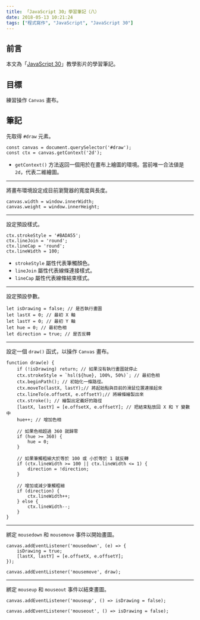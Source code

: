 ```yaml
---
title: 「JavaScript 30」學習筆記（八）
date: 2018-05-13 10:21:24
tags: ["程式寫作", "JavaScript", "JavaScript 30"]
---
```


## 前言
本文為「[JavaScript 30](https://javascript30.com/)」教學影片的學習筆記。

## 目標
練習操作 `Canvas` 畫布。

## 筆記
先取得 `#draw` 元素。
```JS
const canvas = document.querySelector('#draw');
const ctx = canvas.getContext('2d');
```
- `getContext()` 方法返回一個用於在畫布上繪圖的環境。當前唯一合法値是 `2d`，代表二維繪圖。
---
將畫布環境設定成目前瀏覽器的寬度與長度。
```JS
canvas.width = window.innerWidth;
canvas.weight = window.innerHeight;
```
---
設定預設樣式。
```JS
ctx.strokeStyle = '#BADA55';
ctx.lineJoin = 'round';
ctx.lineCap = 'round';
ctx.lineWidth = 100;
```
- `strokeStyle` 屬性代表筆觸顏色。
- `lineJoin` 屬性代表線條連接樣式。
- `lineCap` 屬性代表線條結束樣式。
---
設定預設參數。
```JS
let isDrawing = false; // 是否執行畫圖
let lastX = 0; // 最初 X 軸
let lastY = 0; // 最初 Y 軸
let hue = 0; // 最初色相
let direction = true; // 是否反轉
```
---
設定一個 `draw()` 函式，以操作 `Canvas` 畫布。
```JS
function draw(e) {
    if (!isDrawing) return; // 如果沒有執行畫圖就停止
    ctx.strokeStyle = `hsl(${hue}, 100%, 50%)`; // 最初色相
    ctx.beginPath(); // 初始化一條路徑。
    ctx.moveTo(lastX, lastY);// 將起始點與目前的滑鼠位置連接起來
    ctx.lineTo(e.offsetX, e.offsetY);// 將線條繪製出來
    ctx.stroke(); // 繪製出定義好的路徑
    [lastX, lastY] = [e.offsetX, e.offsetY]; // 把結束點放回 X 和 Y 變數中
    hue++; // 增加色相

    // 如果色相超過 360 就歸零
    if (hue >= 360) {
        hue = 0;
    }

    // 如果筆觸粗細大於等於 100 或 小於等於 1 就反轉
    if (ctx.lineWidth >= 100 || ctx.lineWidth <= 1) {
        direction = !direction;
    }

    // 增加或減少筆觸粗細
    if (direction) {
        ctx.lineWidth++;
    } else {
        ctx.lineWidth--;
    }
}
```
---
綁定 `mousedown` 和 `mousemove` 事件以開始畫圖。
```JS
canvas.addEventListener('mousedown', (e) => {
    isDrawing = true;
    [lastX, lastY] = [e.offsetX, e.offsetY];
});

canvas.addEventListener('mousemove', draw);
```
---
綁定 `mouseup` 和 `mouseout` 事件以結束畫圖。
```JS
canvas.addEventListener('mouseup', () => isDrawing = false);

canvas.addEventListener('mouseout', () => isDrawing = false);
```